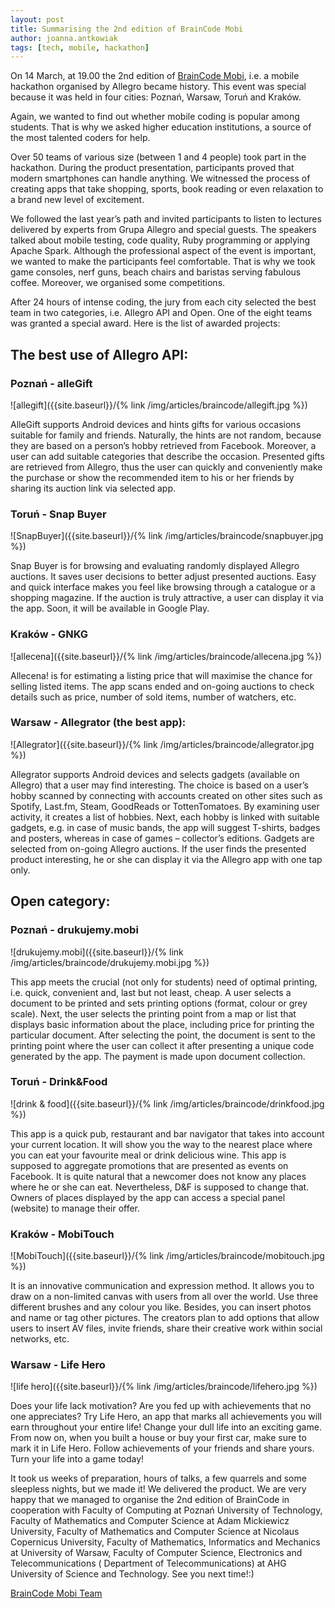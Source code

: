 ```yaml
---
layout: post
title: Summarising the 2nd edition of BrainCode Mobi
author: joanna.antkowiak
tags: [tech, mobile, hackathon]
---
```


On 14 March, at 19.00 the 2nd edition of [BrainCode Mobi](http://braincode.mobi), i.e. a mobile hackathon organised by Allegro became history. This event was special because it was held in four cities: Poznań, Warsaw, Toruń and Kraków.

Again, we wanted to find out whether mobile coding is popular among students. That is why we asked higher education institutions, a source of the most talented coders for help.

Over 50 teams of various size (between 1 and 4 people) took part in the hackathon. During the product presentation, participants proved that modern smartphones can handle anything. We witnessed the process of creating apps that take shopping, sports, book reading or even relaxation to a brand new level of excitement.

We followed the last year’s path and invited participants to listen to lectures delivered by experts from Grupa Allegro and special guests. The speakers talked about mobile testing, code quality, Ruby programming or applying Apache Spark.
Although the professional aspect of the event is important, we wanted to make the participants feel comfortable. That is why we took game consoles, nerf guns, beach chairs and baristas serving fabulous coffee. Moreover, we organised some competitions.

After 24 hours of intense coding, the jury from each city selected the best team in two categories, i.e. Allegro API and Open. One of the eight teams was granted a special award.
Here is the list of awarded projects:

## The best use of Allegro API:

### Poznań - **alleGift**

![allegift]({{site.baseurl}}/{% link /img/articles/braincode/allegift.jpg %})

AlleGift supports Android devices and hints gifts for various occasions suitable for family and friends. Naturally, the hints are not random, because they are based on a person’s hobby retrieved from Facebook. Moreover, a user can add suitable categories that describe the occasion. Presented gifts are retrieved from Allegro, thus the user can quickly and conveniently make the purchase or show the recommended item to his or her friends by sharing its auction link via selected app.

### Toruń - **Snap Buyer**

![SnapBuyer]({{site.baseurl}}/{% link /img/articles/braincode/snapbuyer.jpg %})

Snap Buyer is for browsing and evaluating randomly displayed Allegro auctions. It saves user decisions to better adjust presented auctions. Easy and quick interface makes you feel like browsing through a catalogue or a shopping magazine. If the auction is truly attractive, a user can display it via the app.
Soon, it will be available in Google Play.

### Kraków - **GNKG**

![allecena]({{site.baseurl}}/{% link /img/articles/braincode/allecena.jpg %})

Allecena! is for estimating a listing price that will maximise the chance for selling listed items. The app scans ended and on-going auctions to check details such as price, number of sold items, number of watchers, etc.

### Warsaw - **Allegrator** (the best app):

![Allegrator]({{site.baseurl}}/{% link /img/articles/braincode/allegrator.jpg %})

Allegrator supports Android devices and selects gadgets (available on Allegro) that a user may find interesting. The choice is based on a user’s hobby scanned by connecting with accounts created on other sites such as Spotify, Last.fm, Steam, GoodReads or TottenTomatoes. By examining user activity, it creates a list of hobbies. Next, each hobby is linked with suitable gadgets, e.g. in case of music bands, the app will suggest T-shirts, badges and posters, whereas in case of games – collector’s editions. Gadgets are selected from on-going Allegro auctions. If the user finds the presented product interesting, he or she can display it via the Allegro app with one tap only.

## Open category:

### Poznań - **drukujemy.mobi**

![drukujemy.mobi]({{site.baseurl}}/{% link /img/articles/braincode/drukujemy.mobi.jpg %})

This app meets the crucial (not only for students) need of optimal printing, i.e. quick, convenient and, last but not least, cheap. A user selects a document to be printed and sets printing options (format, colour or grey scale). Next, the user selects the printing point from a map or list that displays basic information about the place, including price for printing the particular document. After selecting the point, the document is sent to the printing point where the user can collect it after presenting a unique code generated by the app. The payment is made upon document collection.

### Toruń - **Drink&Food**

![drink & food]({{site.baseurl}}/{% link /img/articles/braincode/drinkfood.jpg %})

This app is a quick pub, restaurant and bar navigator that takes into account your current location. It will show you the way to the nearest place where you can eat your favourite meal or drink delicious wine. This app is supposed to aggregate promotions that are presented as events on Facebook. It is quite natural that a newcomer does not know any places where he or she can eat. Nevertheless, D&F is supposed to change that. Owners of places displayed by the app can access a special panel (website) to manage their offer.

### Kraków - **MobiTouch**

![MobiTouch]({{site.baseurl}}/{% link /img/articles/braincode/mobitouch.jpg %})

It is an innovative communication and expression method. It allows you to draw on a non-limited canvas with users from all over the world. Use three different brushes and any colour you like. Besides, you can insert photos and name or tag other pictures. The creators plan to add options that allow users to insert AV files, invite friends, share their creative work within social networks, etc.

### Warsaw - **Life Hero**

![life hero]({{site.baseurl}}/{% link /img/articles/braincode/lifehero.jpg %})

Does your life lack motivation? Are you fed up with achievements that no one appreciates? Try Life Hero, an app that marks all achievements you will earn throughout your entire life! Change your dull life into an exciting game.
From now on, when you built a house or buy your first car, make sure to mark it in Life Hero. Follow achievements of your friends and share yours. Turn your life into a game today!

It took us weeks of preparation, hours of talks, a few quarrels and some sleepless nights, but we made it! We delivered the product. We are very happy that we managed to organise the 2nd edition of BrainCode in cooperation with Faculty of Computing at Poznań University of Technology, Faculty of Mathematics and Computer Science at Adam Mickiewicz University, Faculty of Mathematics and Computer Science at Nicolaus Copernicus University, Faculty of Mathematics, Informatics and Mechanics at University of Warsaw, Faculty of Computer Science, Electronics and Telecommunications ( Department of Telecommunications) at AHG University of Science and Technology.
See you next time!:)

[BrainCode Mobi Team](http://braincode.mobi)
